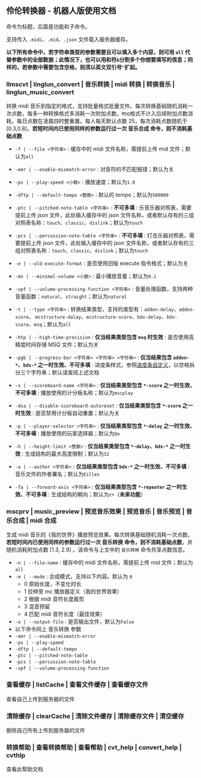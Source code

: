 ## 伶伦转换器 - 机器人版使用文档

命令为标题，后面是功能和子命令。

支持传入 `.midi`、`.mid`、`.json` 文件载入服务器缓存。

<!-- 若子命令为参数项，后面需要参数。

若子命令为开关项，后面无需参数。 -->

**以下所有命令中，若字符串类型的参数需要且可以填入多个内容，则可用 `all` 代替参数中的全部数据；此情况下，也可以用和符`&`分割多个你想要填写的信息；同样的，若参数中需要包含空格，则须以英文双引号`"`扩起。**

### llmscvt | linglun_convert | 音乐转换 | midi 转换 | 转换音乐 | linglun_music_convert

转换 midi 音乐到指定的格式，支持批量格式批量文件。每次转换基础随机消耗一次点数，每多一种转换格式多消耗一次附加点数，`MSQ`格式不计入后续附加点数消耗。每日点数在凌晨四时整重置。每人每天默认点数 25，每次消耗点数随机于 [0.3,0.8]。**若短时间内已使用同样的参数运行过一次 音乐合成 命令，则不消耗基础点数**

- `-f | --file <字符串>` : 缓存中的 midi 文件名称，需提前上传 mid 文件；默认为`all`

- `-emr | --enable-mismatch-error` : 对音符的不匹配报错；默认为关

- `-ps | --play-speed <小数>` : 播放速度；默认为`1.0`

- `-dftp | --default-tempo <整数>` : 默认的 tempo；默认为`500000`

- `-ptc | --pitched-note-table <字符串>` : **不可多填** : 乐音乐器对照表，需要提前上传 json 文件，此处输入缓存中的 json 文件名称，或者默认存有的三组对照表名称：`touch`、`classic`、`dislink`；默认为`touch`

- `-pcs | --percussion-note-table <字符串>` : **不可多填** : 打击乐器对照表，需要提前上传 json 文件，此处输入缓存中的 json 文件名称，或者默认存有的三组对照表名称：`touch`、`classic`、`dislink`；默认为`touch`

- `-e | --old-execute-format` : 是否使用旧版 execute 指令格式；默认为关

- `-mv | --minimal-volume <小数>` : 最小播放音量；默认为`0.1`

- `-vpf | --volume-processing-function <字符串>` : 音量处理函数，支持两种音量函数：`natural`、`straight`；默认为`natural`

- `-t | --type <字符串>` : 转换结果类型，支持的类型有：`addon-delay`、`addon-score`、 `mcstructure-dalay`、`mcstructure-score`、`bdx-delay`、`bdx-score`、`msq`；默认为`all`

- `-htp | --high-time-precision` : **仅当结果类型包含 `msq` 时生效** : 是否使用高精度时间存储 MSQ 文件；默认为关

- `-pgb | --progress-bar <字符串> <字符串> <字符串>` : **仅当结果包含 `addon-*`、`bdx-*` 之一时生效、不可多填** : 进度条样式，参照[进度条自定义](https://gitee.com/TriM-Organization/Musicreater/blob/master/docs/%E5%BA%93%E7%9A%84%E7%94%9F%E6%88%90%E4%B8%8E%E5%8A%9F%E8%83%BD%E6%96%87%E6%A1%A3.md#%E8%BF%9B%E5%BA%A6%E6%9D%A1%E8%87%AA%E5%AE%9A%E4%B9%89)，以空格拆分三个字符串；默认请查阅上述文档

- `-s | --scoreboard-name <字符串>` : **仅当结果类型包含 `*-score` 之一时生效、不可多填** : 播放使用的计分板名称；默认为`mscplay`

- `-dsa | --disable-scoreboard-autoreset` : **仅当结果类型包含 `*-score` 之一时生效** : 是否禁用计分板自动重置；默认为关

- `-p | --player-selector <字符串>` : **仅当结果类型包含 `*-delay` 之一时生效、不可多填** : 播放使用的玩家选择器；默认为`@a`

- `-h | --height-limit <整数>` : **仅当结果类型包含 `*-delay`、`bdx-*` 之一时生效** : 生成结构的最大高度限制；默认为`32`

- `-a | --author <字符串>` : **仅当结果类型包含 `bdx-*` 之一时生效、不可多填** : 音乐文件的作者署名；默认为`Eilles`

- `-fa | --forward-axis <字符串>` : **仅当结果类型包含 `*-repeater` 之一时生效、不可多填** : 生成结构的朝向；默认为`z+`（**未来功能**）

### mscprv | music_preview | 预览音乐效果 | 预览音乐 | 音乐预览 | 音乐合成 | midi 合成

生成 midi 音乐的《我的世界》播放预览效果。每次转换基础随机消耗一次点数，**若短时间内已使用同样的参数运行过一次 音乐转换 命令，则不消耗基础点数**，并随机消耗附加点数 [1.3, 2.9] 。该命令与上文中的 `音乐转换` 命令共享点数信息。

- `-n | --file-name` : 缓存中的 midi 文件名称，需提前上传 mid 文件；默认为`all`
- `-m | --mode` : 合成模式，支持以下内容。默认为 `0`
  - 0 原始长度，不变化时长
  - 1 拉伸至 mc 播放器定义（我的世界效果）
  - 2 根据 midi 音符长度裁剪
  - 3 混音预留
  - 4 匹配 midi 音符长度（最佳效果）
- `-o | --output-file` : 是否输出文件，默认为`False`
- 以下命令同上 音乐转换 参数
- `-emr | --enable-mismatch-error`
- `-ps | --play-speed`
- `-dftp | --default-tempo`
- `-ptc | --pitched-note-table`
- `-pcs | --percussion-note-table`
- `-vpf | --volume-processing-function`

### 查看缓存 | listCache | 查看文件缓存 | 查看缓存文件

查看自己上传到服务器的文件

### 清除缓存 | clearCache | 清除文件缓存 | 清除缓存文件 | 清空缓存

删除自己所有上传到服务器的文件

### 转换帮助 | 查看转换帮助 | 查看帮助 | cvt_help | convert_help | cvthlp

查看此帮助文档
